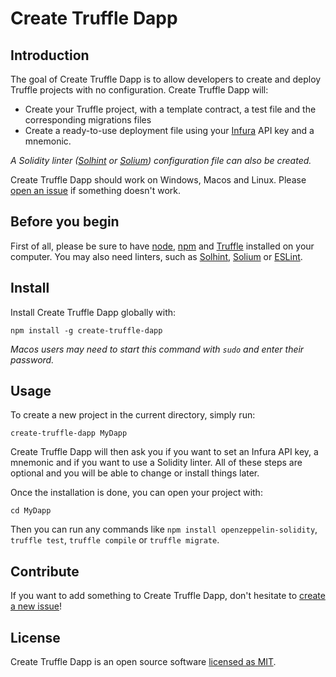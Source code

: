 # Create Truffle Dapp
## Introduction
The goal of Create Truffle Dapp is to allow developers to create and deploy Truffle projects with no configuration. Create Truffle Dapp will:

 - Create your Truffle project, with a template contract, a test file and the corresponding migrations files
 - Create a ready-to-use deployment file using your [Infura](https://infura.io/) API key and a mnemonic.

*A Solidity linter ([Solhint](https://github.com/protofire/solhint) or [Solium](https://github.com/duaraghav8/Solium)) configuration file can also be created.*

Create Truffle Dapp should work on Windows, Macos and Linux. Please [open an issue](https://github.com/clemlak/create-truffle-dapp/issues/new) if something doesn't work.

## Before you begin
First of all, please be sure to have [node](https://nodejs.org/en/), [npm](https://www.npmjs.com/get-npm) and [Truffle](https://github.com/trufflesuite/truffle) installed on your computer. You may also need linters, such as [Solhint](https://github.com/protofire/solhint), [Solium](https://github.com/duaraghav8/Solium) or [ESLint](https://eslint.org/).

## Install

Install Create Truffle Dapp globally with:

    npm install -g create-truffle-dapp

*Macos users may need to start this command with `sudo` and enter their password.*

## Usage
To create a new project in the current directory, simply run:

    create-truffle-dapp MyDapp

Create Truffle Dapp will then ask you if you want to set an Infura API key, a mnemonic and if you want to use a Solidity linter. All of these steps are optional and you will be able to change or install things later.

Once the installation is done, you can open your project with:

```
cd MyDapp
```

Then you can run any commands like `npm install openzeppelin-solidity`, `truffle test`, `truffle compile` or `truffle migrate`.

## Contribute

If you want to add something to Create Truffle Dapp, don't hesitate to [create a new issue](https://github.com/clemlak/create-truffle-dapp/issues/new)!

## License

Create Truffle Dapp is an open source software [licensed as MIT](https://github.com/clemlak/create-truffle-dapp/blob/master/LICENSE).
